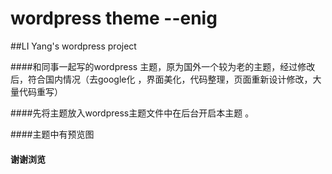 ﻿# wordpress theme --enig

##LI Yang's  wordpress  project 

####和同事一起写的wordpress 主题，原为国外一个较为老的主题，经过修改后，符合国内情况（去google化 ，界面美化，代码整理，页面重新设计修改，大量代码重写）


####先将主题放入wordpress主题文件中在后台开启本主题 。

####主题中有预览图

#### 谢谢浏览